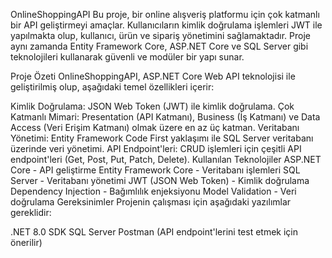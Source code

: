 OnlineShoppingAPI
Bu proje, bir online alışveriş platformu için çok katmanlı bir API geliştirmeyi amaçlar. Kullanıcıların kimlik doğrulama işlemleri JWT ile yapılmakta olup, kullanıcı, ürün ve sipariş yönetimini sağlamaktadır. Proje aynı zamanda Entity Framework Core, ASP.NET Core ve SQL Server gibi teknolojileri kullanarak güvenli ve modüler bir yapı sunar.

Proje Özeti
OnlineShoppingAPI, ASP.NET Core Web API teknolojisi ile geliştirilmiş olup, aşağıdaki temel özellikleri içerir:

Kimlik Doğrulama: JSON Web Token (JWT) ile kimlik doğrulama.
Çok Katmanlı Mimari: Presentation (API Katmanı), Business (İş Katmanı) ve Data Access (Veri Erişim Katmanı) olmak üzere en az üç katman.
Veritabanı Yönetimi: Entity Framework Code First yaklaşımı ile SQL Server veritabanı üzerinde veri yönetimi.
API Endpoint'leri: CRUD işlemleri için çeşitli API endpoint'leri (Get, Post, Put, Patch, Delete).
Kullanılan Teknolojiler
ASP.NET Core - API geliştirme
Entity Framework Core - Veritabanı işlemleri
SQL Server - Veritabanı yönetimi
JWT (JSON Web Token) - Kimlik doğrulama
Dependency Injection - Bağımlılık enjeksiyonu
Model Validation - Veri doğrulama
Gereksinimler
Projenin çalışması için aşağıdaki yazılımlar gereklidir:

.NET 8.0 SDK
SQL Server
Postman (API endpoint'lerini test etmek için önerilir)
